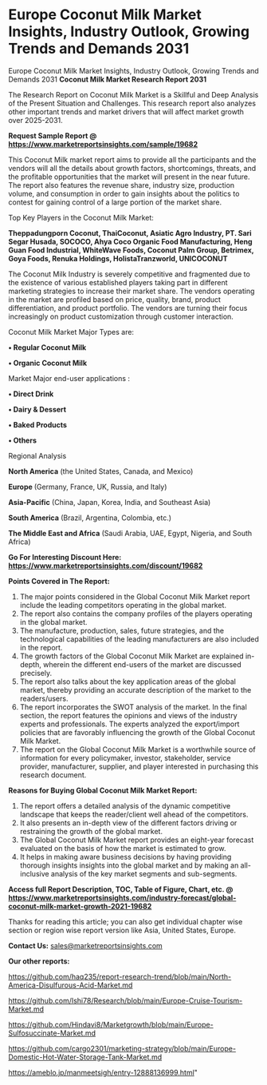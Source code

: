# Europe Coconut Milk Market Insights, Industry Outlook, Growing Trends and Demands 2031
Europe Coconut Milk Market Insights, Industry Outlook, Growing Trends and Demands 2031
<strong>Coconut Milk Market Research Report 2031</strong>

The Research Report on Coconut Milk Market is a Skillful and Deep Analysis of the Present Situation and Challenges. This research report also analyzes other important trends and market drivers that will affect market growth over 2025-2031.

<strong>Request Sample Report @ <a href=https://www.marketreportsinsights.com/sample/19682>https://www.marketreportsinsights.com/sample/19682</a></strong>

This Coconut Milk market report aims to provide all the participants and the vendors will all the details about growth factors, shortcomings, threats, and the profitable opportunities that the market will present in the near future. The report also features the revenue share, industry size, production volume, and consumption in order to gain insights about the politics to contest for gaining control of a large portion of the market share.

Top Key Players in the Coconut Milk Market:

<strong>Theppadungporn Coconut, ThaiCoconut, Asiatic Agro Industry, PT. Sari Segar Husada, SOCOCO, Ahya Coco Organic Food Manufacturing, Heng Guan Food Industrial, WhiteWave Foods, Coconut Palm Group, Betrimex, Goya Foods, Renuka Holdings, HolistaTranzworld, UNICOCONUT</strong>

The Coconut Milk Industry is severely competitive and fragmented due to the existence of various established players taking part in different marketing strategies to increase their market share. The vendors operating in the market are profiled based on price, quality, brand, product differentiation, and product portfolio. The vendors are turning their focus increasingly on product customization through customer interaction.

Coconut Milk Market Major Types are:

<strong>• Regular Coconut Milk

• Organic Coconut Milk</strong>

Market Major end-user applications :

<strong>• Direct Drink

• Dairy & Dessert

• Baked Products

• Others</strong>

Regional Analysis

</u><strong><b>North America</b></strong> (the United States, Canada, and Mexico)

<strong><b>Europe </b></strong>(Germany, France, UK, Russia, and Italy)

<strong><b>Asia-Pacific</b></strong> (China, Japan, Korea, India, and Southeast Asia)

<strong><b>South America</b></strong> (Brazil, Argentina, Colombia, etc.)

<strong><b>The Middle East and Africa</b></strong> (Saudi Arabia, UAE, Egypt, Nigeria, and South Africa)

<strong>Go For Interesting Discount Here: <a href=https://www.marketreportsinsights.com/discount/19682>https://www.marketreportsinsights.com/discount/19682</a></strong>

<strong>Points Covered in The Report:</strong>
<ol>
  <li>The major points considered in the Global Coconut Milk Market report include the leading competitors operating in the global market.</li>
  <li>The report also contains the company profiles of the players operating in the global market.</li>
  <li>The manufacture, production, sales, future strategies, and the technological capabilities of the leading manufacturers are also included in the report.</li>
  <li>The growth factors of the Global Coconut Milk Market are explained in-depth, wherein the different end-users of the market are discussed precisely.</li>
  <li>The report also talks about the key application areas of the global market, thereby providing an accurate description of the market to the readers/users.</li>
  <li>The report incorporates the SWOT analysis of the market. In the final section, the report features the opinions and views of the industry experts and professionals. The experts analyzed the export/import policies that are favorably influencing the growth of the Global Coconut Milk Market.</li>
  <li>The report on the Global Coconut Milk Market is a worthwhile source of information for every policymaker, investor, stakeholder, service provider, manufacturer, supplier, and player interested in purchasing this research document.</li>
</ol>
<strong>Reasons for Buying Global Coconut Milk Market Report:</strong>

<ol>
  <li>The report offers a detailed analysis of the dynamic competitive landscape that keeps the reader/client well ahead of the competitors.</li>
  <li>It also presents an in-depth view of the different factors driving or restraining the growth of the global market.</li>
  <li>The Global Coconut Milk Market report provides an eight-year forecast evaluated on the basis of how the market is estimated to grow.</li>
  <li>It helps in making aware business decisions by having providing thorough insights insights into the global market and by making an all-inclusive analysis of the key market segments and sub-segments.</li>
</ol>
<strong>Access full Report Description, TOC, Table of Figure, Chart, etc. @ <a href=https://www.marketreportsinsights.com/industry-forecast/global-coconut-milk-market-growth-2021-19682>https://www.marketreportsinsights.com/industry-forecast/global-coconut-milk-market-growth-2021-19682</a></strong>


Thanks for reading this article; you can also get individual chapter wise section or region wise report version like Asia, United States, Europe.

<strong>Contact Us:</strong>
sales@marketreportsinsights.com

<strong>Our other reports:</strong>

<a href=https://github.com/haq235/report-research-trend/blob/main/North-America-Disulfurous-Acid-Market.md>https://github.com/haq235/report-research-trend/blob/main/North-America-Disulfurous-Acid-Market.md</a>

<a href=https://github.com/Ishi78/Research/blob/main/Europe-Cruise-Tourism-Market.md>https://github.com/Ishi78/Research/blob/main/Europe-Cruise-Tourism-Market.md</a>

<a href=https://github.com/Hindavi8/Marketgrowth/blob/main/Europe-Sulfosuccinate-Market.md>https://github.com/Hindavi8/Marketgrowth/blob/main/Europe-Sulfosuccinate-Market.md</a>

<a href=https://github.com/cargo2301/marketing-strategy/blob/main/Europe-Domestic-Hot-Water-Storage-Tank-Market.md>https://github.com/cargo2301/marketing-strategy/blob/main/Europe-Domestic-Hot-Water-Storage-Tank-Market.md</a>

<a href=https://ameblo.jp/manmeetsigh/entry-12888136999.html>https://ameblo.jp/manmeetsigh/entry-12888136999.html</a>"
